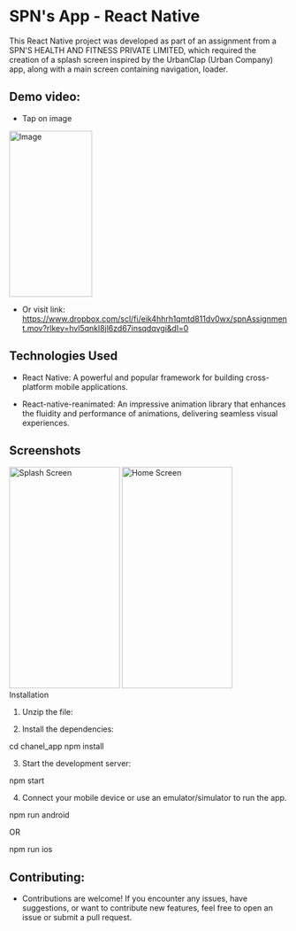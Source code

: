 # SPN's App - React Native

This React Native project was developed as part of an assignment from a SPN'S HEALTH AND FITNESS PRIVATE LIMITED, which required the creation of a splash screen inspired by the UrbanClap (Urban Company) app, along with a main screen containing navigation, loader.

## Demo video:

- Tap on image

<a href="https://www.dropbox.com/scl/fi/eik4hhrh1qmtd811dv0wx/spnAssignment.mov?rlkey=hvl5qnkl8jl6zd67insqdqvgi&dl=0">
  <img src="screenshots/ss1.png" alt="Image" width="150" height="300">
</a>

- Or visit link: https://www.dropbox.com/scl/fi/eik4hhrh1qmtd811dv0wx/spnAssignment.mov?rlkey=hvl5qnkl8jl6zd67insqdqvgi&dl=0 


## Technologies Used

- React Native: A powerful and popular framework for building cross-platform mobile applications.

- React-native-reanimated: An impressive animation library that enhances the fluidity and performance of animations, delivering seamless visual experiences.

## Screenshots

<div style={{flex-direction: 'row'}} >
  <img src="screenshots/ss1.png" alt="Splash Screen" width="200" height="400">
  <img src="screenshots/ss2.png" alt="Home Screen" width="200" height="400">
</div


  
## Installation

1. Unzip the file:

2. Install the dependencies:

cd chanel_app
npm install

3. Start the development server:

npm start

4. Connect your mobile device or use an emulator/simulator to run the app.

npm run android

OR
  
npm run ios
  
## Contributing:

- Contributions are welcome! If you encounter any issues, have suggestions, or want to contribute new features, feel free to open an issue or submit a pull request.
 
